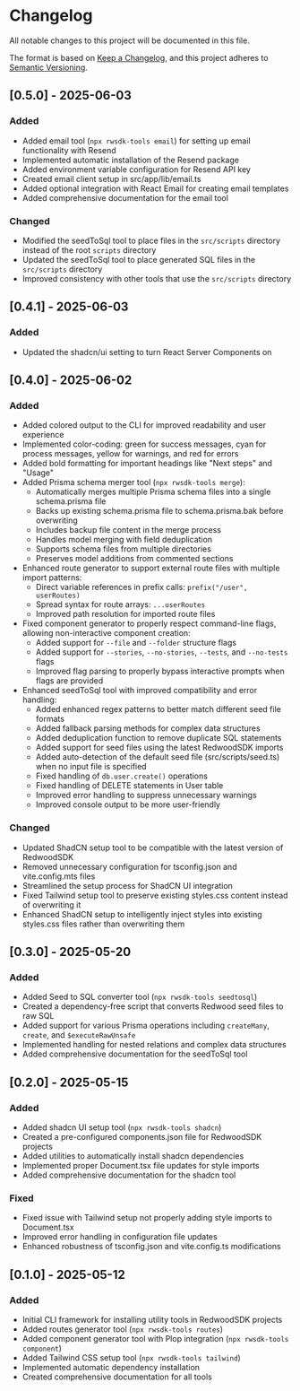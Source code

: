 # Changelog

All notable changes to this project will be documented in this file.

The format is based on [Keep a Changelog](https://keepachangelog.com/en/1.0.0/),
and this project adheres to [Semantic Versioning](https://semver.org/spec/v2.0.0.html).

## [0.5.0] - 2025-06-03

### Added
- Added email tool (`npx rwsdk-tools email`) for setting up email functionality with Resend
- Implemented automatic installation of the Resend package
- Added environment variable configuration for Resend API key
- Created email client setup in src/app/lib/email.ts
- Added optional integration with React Email for creating email templates
- Added comprehensive documentation for the email tool

### Changed
- Modified the seedToSql tool to place files in the `src/scripts` directory instead of the root `scripts` directory
- Updated the seedToSql tool to place generated SQL files in the `src/scripts` directory
- Improved consistency with other tools that use the `src/scripts` directory

## [0.4.1] - 2025-06-03

### Added
- Updated the shadcn/ui setting to turn React Server Components on

## [0.4.0] - 2025-06-02

### Added
- Added colored output to the CLI for improved readability and user experience
- Implemented color-coding: green for success messages, cyan for process messages, yellow for warnings, and red for errors
- Added bold formatting for important headings like "Next steps" and "Usage"
- Added Prisma schema merger tool (`npx rwsdk-tools merge`):
  - Automatically merges multiple Prisma schema files into a single schema.prisma file
  - Backs up existing schema.prisma file to schema.prisma.bak before overwriting
  - Includes backup file content in the merge process
  - Handles model merging with field deduplication
  - Supports schema files from multiple directories
  - Preserves model additions from commented sections
- Enhanced route generator to support external route files with multiple import patterns:
  - Direct variable references in prefix calls: `prefix("/user", userRoutes)`
  - Spread syntax for route arrays: `...userRoutes`
  - Improved path resolution for imported route files
- Fixed component generator to properly respect command-line flags, allowing non-interactive component creation:
  - Added support for `--file` and `--folder` structure flags
  - Added support for `--stories`, `--no-stories`, `--tests`, and `--no-tests` flags
  - Improved flag parsing to properly bypass interactive prompts when flags are provided
- Enhanced seedToSql tool with improved compatibility and error handling:
  - Added enhanced regex patterns to better match different seed file formats
  - Added fallback parsing methods for complex data structures
  - Added deduplication function to remove duplicate SQL statements
  - Added support for seed files using the latest RedwoodSDK imports
  - Added auto-detection of the default seed file (src/scripts/seed.ts) when no input file is specified
  - Fixed handling of `db.user.create()` operations
  - Fixed handling of DELETE statements in User table
  - Improved error handling to suppress unnecessary warnings
  - Improved console output to be more user-friendly

### Changed
- Updated ShadCN setup tool to be compatible with the latest version of RedwoodSDK
- Removed unnecessary configuration for tsconfig.json and vite.config.mts files
- Streamlined the setup process for ShadCN UI integration
- Fixed Tailwind setup tool to preserve existing styles.css content instead of overwriting it
- Enhanced ShadCN setup to intelligently inject styles into existing styles.css files rather than overwriting them

## [0.3.0] - 2025-05-20

### Added
- Added Seed to SQL converter tool (`npx rwsdk-tools seedtosql`)
- Created a dependency-free script that converts Redwood seed files to raw SQL
- Added support for various Prisma operations including `createMany`, `create`, and `$executeRawUnsafe`
- Implemented handling for nested relations and complex data structures
- Added comprehensive documentation for the seedToSql tool

## [0.2.0] - 2025-05-15

### Added
- Added shadcn UI setup tool (`npx rwsdk-tools shadcn`)
- Created a pre-configured components.json file for RedwoodSDK projects
- Added utilities to automatically install shadcn dependencies
- Implemented proper Document.tsx file updates for style imports
- Added comprehensive documentation for the shadcn tool

### Fixed
- Fixed issue with Tailwind setup not properly adding style imports to Document.tsx
- Improved error handling in configuration file updates
- Enhanced robustness of tsconfig.json and vite.config.ts modifications

## [0.1.0] - 2025-05-12

### Added
- Initial CLI framework for installing utility tools in RedwoodSDK projects
- Added routes generator tool (`npx rwsdk-tools routes`)
- Added component generator tool with Plop integration (`npx rwsdk-tools component`)
- Added Tailwind CSS setup tool (`npx rwsdk-tools tailwind`)
- Implemented automatic dependency installation
- Created comprehensive documentation for all tools
